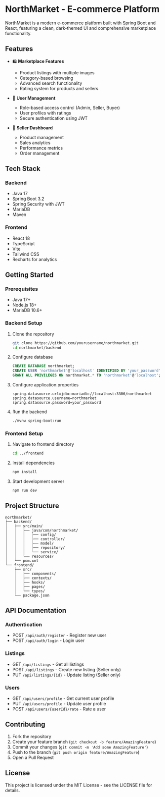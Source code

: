 # NorthMarket - E-commerce Platform

NorthMarket is a modern e-commerce platform built with Spring Boot and React, featuring a clean, dark-themed UI and comprehensive marketplace functionality.

## Features

- 🛍️ **Marketplace Features**
  - Product listings with multiple images
  - Category-based browsing
  - Advanced search functionality
  - Rating system for products and sellers

- 👤 **User Management**
  - Role-based access control (Admin, Seller, Buyer)
  - User profiles with ratings
  - Secure authentication using JWT

- 💼 **Seller Dashboard**
  - Product management
  - Sales analytics
  - Performance metrics
  - Order management

## Tech Stack

### Backend
- Java 17
- Spring Boot 3.2
- Spring Security with JWT
- MariaDB
- Maven

### Frontend
- React 18
- TypeScript
- Vite
- Tailwind CSS
- Recharts for analytics

## Getting Started

### Prerequisites
- Java 17+
- Node.js 18+
- MariaDB 10.6+

### Backend Setup
1. Clone the repository
   ```bash
   git clone https://github.com/yourusername/northmarket.git
   cd northmarket/backend
   ```

2. Configure database
   ```sql
   CREATE DATABASE northmarket;
   CREATE USER 'northmarket'@'localhost' IDENTIFIED BY 'your_password';
   GRANT ALL PRIVILEGES ON northmarket.* TO 'northmarket'@'localhost';
   ```

3. Configure application.properties
   ```properties
   spring.datasource.url=jdbc:mariadb://localhost:3306/northmarket
   spring.datasource.username=northmarket
   spring.datasource.password=your_password
   ```

4. Run the backend
   ```bash
   ./mvnw spring-boot:run
   ```

### Frontend Setup
1. Navigate to frontend directory
   ```bash
   cd ../frontend
   ```

2. Install dependencies
   ```bash
   npm install
   ```

3. Start development server
   ```bash
   npm run dev
   ```

## Project Structure

```
northmarket/
├── backend/
│   ├── src/main/
│   │   ├── java/com/northmarket/
│   │   │   ├── config/
│   │   │   ├── controller/
│   │   │   ├── model/
│   │   │   ├── repository/
│   │   │   └── service/
│   │   └── resources/
│   └── pom.xml
└── frontend/
    ├── src/
    │   ├── components/
    │   ├── contexts/
    │   ├── hooks/
    │   ├── pages/
    │   └── types/
    └── package.json
```

## API Documentation

### Authentication
- POST `/api/auth/register` - Register new user
- POST `/api/auth/login` - Login user

### Listings
- GET `/api/listings` - Get all listings
- POST `/api/listings` - Create new listing (Seller only)
- PUT `/api/listings/{id}` - Update listing (Seller only)

### Users
- GET `/api/users/profile` - Get current user profile
- PUT `/api/users/profile` - Update user profile
- POST `/api/users/{userId}/rate` - Rate a user

## Contributing

1. Fork the repository
2. Create your feature branch (`git checkout -b feature/AmazingFeature`)
3. Commit your changes (`git commit -m 'Add some AmazingFeature'`)
4. Push to the branch (`git push origin feature/AmazingFeature`)
5. Open a Pull Request

## License

This project is licensed under the MIT License - see the LICENSE file for details.